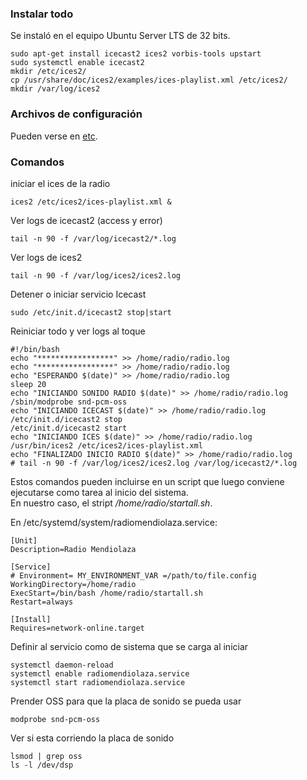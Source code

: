 ### Instalar todo

Se instaló en el equipo Ubuntu Server LTS de 32 bits.  

```
sudo apt-get install icecast2 ices2 vorbis-tools upstart
sudo systemctl enable icecast2
mkdir /etc/ices2/
cp /usr/share/doc/ices2/examples/ices-playlist.xml /etc/ices2/ 
mkdir /var/log/ices2
```

### Archivos de configuración
Pueden verse en [etc](etc/).  

### Comandos
iniciar el ices de la radio  
```
ices2 /etc/ices2/ices-playlist.xml &
```

Ver logs de icecast2 (access y error)
```
tail -n 90 -f /var/log/icecast2/*.log
```

Ver logs de ices2
```
tail -n 90 -f /var/log/ices2/ices2.log
```

Detener o iniciar servicio Icecast
```
sudo /etc/init.d/icecast2 stop|start
```

Reiniciar todo y ver logs al toque
```
#!/bin/bash
echo "*****************" >> /home/radio/radio.log
echo "*****************" >> /home/radio/radio.log
echo "ESPERANDO $(date)" >> /home/radio/radio.log
sleep 20
echo "INICIANDO SONIDO RADIO $(date)" >> /home/radio/radio.log
/sbin/modprobe snd-pcm-oss
echo "INICIANDO ICECAST $(date)" >> /home/radio/radio.log
/etc/init.d/icecast2 stop
/etc/init.d/icecast2 start
echo "INICIANDO ICES $(date)" >> /home/radio/radio.log
/usr/bin/ices2 /etc/ices2/ices-playlist.xml 
echo "FINALIZADO INICIO RADIO $(date)" >> /home/radio/radio.log
# tail -n 90 -f /var/log/ices2/ices2.log /var/log/icecast2/*.log
```

Estos comandos pueden incluirse en un script que luego conviene ejecutarse como tarea al inicio del sistema.  
En nuestro caso, el stript _/home/radio/startall.sh_.  

En /etc/systemd/system/radiomendiolaza.service:

```
[Unit]
Description=Radio Mendiolaza

[Service]
# Environment= MY_ENVIRONMENT_VAR =/path/to/file.config
WorkingDirectory=/home/radio
ExecStart=/bin/bash /home/radio/startall.sh
Restart=always

[Install]
Requires=network-online.target
```

Definir al servicio como de sistema que se carga al iniciar
```
systemctl daemon-reload
systemctl enable radiomendiolaza.service
systemctl start radiomendiolaza.service
```

Prender OSS para que la placa de sonido se pueda usar
```
modprobe snd-pcm-oss
```
Ver si esta corriendo la placa de sonido
```
lsmod | grep oss 
ls -l /dev/dsp
```